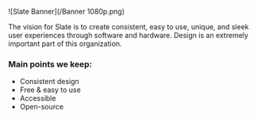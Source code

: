 ![Slate Banner](/Banner 1080p.png)

The vision for Slate is to create consistent, easy to use, unique, and sleek user experiences through software and hardware. Design is an extremely important part of this organization.

### Main points we keep:
- Consistent design
- Free & easy to use
- Accessible
- Open-source

